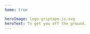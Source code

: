 ```yaml
---
home: true

heroImage: logo-griptape-js.svg
heroText: To get you off the ground.
---
```


<hero-floating-logo></hero-floating-logo>

<starting-section> </starting-section>

<footer-section> </footer-section>
